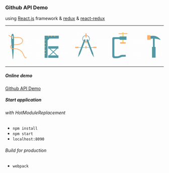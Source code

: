 ### Github API Demo
using [React.js](https://facebook.github.io/react/) framework & [redux](http://redux.js.org/) & [react-redux](https://github.com/reactjs/react-redux)
***
![React.js logo](../public/img/react.png "build with React")  
***
##### Online demo
[Github API Demo](https://andy-pro.github.io/react_redux_github)
##### Start application 
###### with HotModuleReplacement
- `npm install`
- `npm start`
- `localhost:8090`
###### Build for production
- `webpack`
